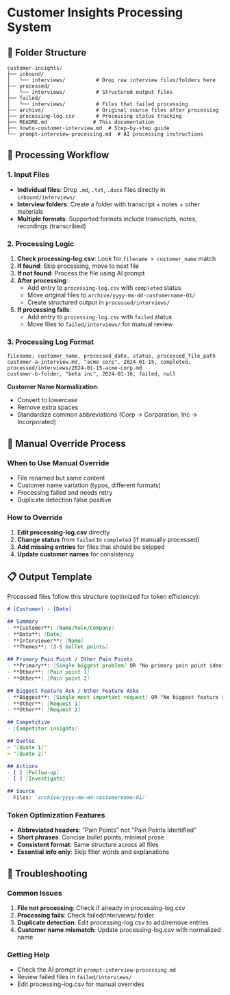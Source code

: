 # Customer Insights Processing System

## 📁 Folder Structure

```
customer-insights/
├── inbound/
│   └── interviews/          # Drop raw interview files/folders here
├── processed/
│   └── interviews/          # Structured output files
├── failed/
│   └── interviews/          # Files that failed processing
├── archive/                 # Original source files after processing
├── processing-log.csv       # Processing status tracking
├── README.md               # This documentation
├── howto-customer-interview.md  # Step-by-step guide
└── prompt-interview-processing.md  # AI processing instructions
```

## 🔄 Processing Workflow

### 1. Input Files
- **Individual files**: Drop `.md`, `.txt`, `.docx` files directly in `inbound/interviews/`
- **Interview folders**: Create a folder with transcript + notes + other materials
- **Multiple formats**: Supported formats include transcripts, notes, recordings (transcribed)

### 2. Processing Logic
1. **Check processing-log.csv**: Look for `filename + customer_name` match
2. **If found**: Skip processing, move to next file
3. **If not found**: Process the file using AI prompt
4. **After processing**: 
   - Add entry to `processing-log.csv` with `completed` status
   - Move original files to `archive/yyyy-mm-dd-customername-01/`
   - Create structured output in `processed/interviews/`
5. **If processing fails**: 
   - Add entry to `processing-log.csv` with `failed` status
   - Move files to `failed/interviews/` for manual review

### 3. Processing Log Format
```csv
filename, customer_name, processed_date, status, processed_file_path
customer-a-interview.md, "acme corp", 2024-01-15, completed, processed/interviews/2024-01-15-acme-corp.md
customer-b-folder, "beta inc", 2024-01-16, failed, null
```

**Customer Name Normalization**: 
- Convert to lowercase
- Remove extra spaces
- Standardize common abbreviations (Corp → Corporation, Inc → Incorporated)

## 🚨 Manual Override Process

### When to Use Manual Override
- File renamed but same content
- Customer name variation (typos, different formats)
- Processing failed and needs retry
- Duplicate detection false positive

### How to Override
1. **Edit processing-log.csv** directly
2. **Change status** from `failed` to `completed` (if manually processed)
3. **Add missing entries** for files that should be skipped
4. **Update customer names** for consistency

## 📋 Output Template

Processed files follow this structure (optimized for token efficiency):
```markdown
# [Customer] - [Date]

## Summary
- **Customer**: [Name/Role/Company]
- **Date**: [Date]
- **Interviewer**: [Name]
- **Themes**: [3-5 bullet points]

## Primary Pain Point / Other Pain Points
- **Primary**: [Single biggest problem] OR "No primary pain point identified"
- **Other**: [Pain point 1]
- **Other**: [Pain point 2]

## Biggest Feature Ask / Other Feature Asks
- **Biggest**: [Single most important request] OR "No biggest feature ask identified"
- **Other**: [Request 1]
- **Other**: [Request 2]

## Competitive
- [Competitor insights]

## Quotes
> "[Quote 1]"
> "[Quote 2]"

## Actions
- [ ] [Follow-up]
- [ ] [Investigate]

## Source
- Files: `archive/yyyy-mm-dd-customername-01/`
```

### Token Optimization Features
- **Abbreviated headers**: "Pain Points" not "Pain Points Identified"
- **Short phrases**: Concise bullet points, minimal prose
- **Consistent format**: Same structure across all files
- **Essential info only**: Skip filler words and explanations

## 🔧 Troubleshooting

### Common Issues
1. **File not processing**: Check if already in processing-log.csv
2. **Processing fails**: Check failed/interviews/ folder
3. **Duplicate detection**: Edit processing-log.csv to add/remove entries
4. **Customer name mismatch**: Update processing-log.csv with normalized name

### Getting Help
- Check the AI prompt in `prompt-interview-processing.md`
- Review failed files in `failed/interviews/`
- Edit processing-log.csv for manual overrides
